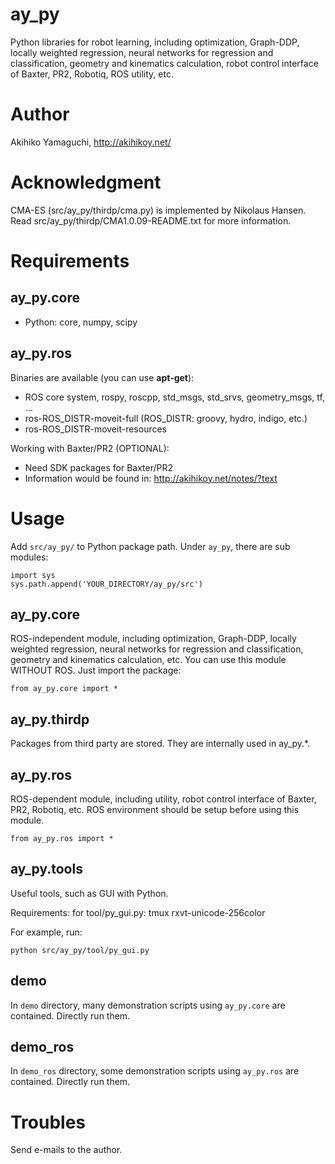 ay_py
==================
Python libraries for robot learning, including optimization, Graph-DDP, locally weighted regression, neural networks for regression and classification, geometry and kinematics calculation, robot control interface of Baxter, PR2, Robotiq, ROS utility, etc.


Author
==================
Akihiko Yamaguchi, http://akihikoy.net/


Acknowledgment
==================
CMA-ES (src/ay_py/thirdp/cma.py) is implemented by Nikolaus Hansen.  Read src/ay_py/thirdp/CMA1.0.09-README.txt for more information.


Requirements
==================

ay_py.core
------------------------
- Python: core, numpy, scipy

ay_py.ros
------------------------
Binaries are available (you can use **apt-get**):
- ROS core system, rospy, roscpp, std_msgs, std_srvs, geometry_msgs, tf, ...
- ros-ROS_DISTR-moveit-full  (ROS_DISTR: groovy, hydro, indigo, etc.)
- ros-ROS_DISTR-moveit-resources

Working with Baxter/PR2 (OPTIONAL):
- Need SDK packages for Baxter/PR2
- Information would be found in: http://akihikoy.net/notes/?text


Usage
==================
Add `src/ay_py/` to Python package path.  Under `ay_py`, there are sub modules:

```
import sys
sys.path.append('YOUR_DIRECTORY/ay_py/src')
```

ay_py.core
------------------------
ROS-independent module, including optimization, Graph-DDP, locally weighted regression, neural networks for regression and classification, geometry and kinematics calculation, etc.  You can use this module WITHOUT ROS.  Just import the package:

```
from ay_py.core import *
```

ay_py.thirdp
------------------------
Packages from third party are stored.  They are internally used in ay_py.*.

ay_py.ros
------------------------
ROS-dependent module, including utility, robot control interface of Baxter, PR2, Robotiq, etc.  ROS environment should be setup before using this module.

```
from ay_py.ros import *
```

ay_py.tools
------------------------
Useful tools, such as GUI with Python.

Requirements: for tool/py_gui.py: tmux rxvt-unicode-256color

For example, run:

```
python src/ay_py/tool/py_gui.py
```

demo
------------------------
In `demo` directory, many demonstration scripts using `ay_py.core` are contained.  Directly run them.

demo_ros
------------------------
In `demo_ros` directory, some demonstration scripts using `ay_py.ros` are contained.  Directly run them.


Troubles
==================
Send e-mails to the author.

